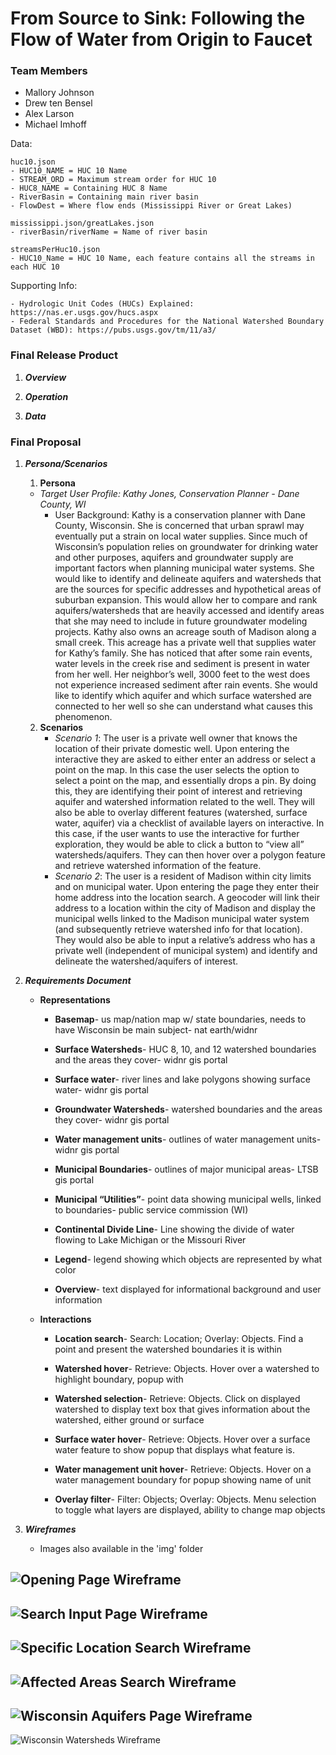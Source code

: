 # From Source to Sink: Following the Flow of Water from Origin to Faucet

### Team Members

* Mallory Johnson
* Drew ten Bensel
* Alex Larson
* Michael Imhoff


Data: 

    huc10.json
    - HUC10_NAME = HUC 10 Name
    - STREAM_ORD = Maximum stream order for HUC 10
    - HUC8_NAME = Containing HUC 8 Name
    - RiverBasin = Containing main river basin
    - FlowDest = Where flow ends (Mississippi River or Great Lakes)
    
    mississippi.json/greatLakes.json
    - riverBasin/riverName = Name of river basin
    
    streamsPerHuc10.json
    - HUC10_Name = HUC 10 Name, each feature contains all the streams in each HUC 10

Supporting Info:

    - Hydrologic Unit Codes (HUCs) Explained: https://nas.er.usgs.gov/hucs.aspx
    - Federal Standards and Procedures for the National Watershed Boundary Dataset (WBD): https://pubs.usgs.gov/tm/11/a3/


### Final Release Product
1. ***Overview***


2. ***Operation***


3. ***Data***
    

### Final Proposal
1. ***Persona/Scenarios***
    1. **Persona**
    - *Target User Profile: Kathy Jones, Conservation Planner - Dane County, WI*
        - User Background: Kathy is a conservation planner with Dane County, Wisconsin. She is concerned that urban sprawl may eventually put a strain on local water supplies. Since much of Wisconsin’s population relies on groundwater for drinking water and other purposes, aquifers and groundwater supply are important factors when planning municipal water systems. She would like to identify and delineate aquifers and watersheds that are the sources for specific addresses and hypothetical areas of suburban expansion. This would allow her to compare and rank aquifers/watersheds that are heavily accessed and identify areas that she may need to include in future groundwater modeling projects.
        Kathy also owns an acreage south of Madison along a small creek. This acreage has a private well that supplies water for Kathy’s family. She has noticed that after some rain events, water levels in the creek rise and sediment is present in water from her well.  Her neighbor’s well, 3000 feet to the west does not experience increased sediment after rain events. She would like to identify which aquifer and which surface watershed are connected to her well so she can understand what causes this phenomenon.

    2. **Scenarios**
        - *Scenario 1*: The user is a private well owner that knows the location of their private domestic well. Upon entering the interactive they are asked to either enter an address or select a point on the map. In this case the user selects the option to select a point on the map, and essentially drops a pin. By doing this, they are identifying their point of interest and retrieving aquifer and watershed information related to the well. They will also be able to overlay different features (watershed, surface water, aquifer) via a checklist of available layers on interactive. In this case, if the user wants to use the interactive for further exploration, they would be able to click a button to “view all” watersheds/aquifers. They can then hover over a polygon feature and retrieve watershed information of the feature.
        - *Scenario 2*: The user is a resident of Madison within city limits and on municipal water. Upon entering the page they enter their home address into the location search. A geocoder will link their address to a location within the city of Madison and display the municipal wells linked to the Madison municipal water system (and subsequently retrieve watershed info for that location). They would also be able to input a relative’s address who has a private well (independent of municipal system) and identify and delineate the watershed/aquifers of interest.

2. ***Requirements Document***
    - **Representations**
        - **Basemap**- us map/nation map w/ state boundaries, needs to have Wisconsin be main subject- nat earth/widnr

        - **Surface Watersheds**- HUC 8, 10, and 12 watershed boundaries and the areas they cover- widnr gis portal

        - **Surface water**- river lines and lake polygons showing surface water- widnr gis portal

        - **Groundwater Watersheds**- watershed boundaries and the areas they cover- widnr gis portal

        - **Water management units**- outlines of water management units- widnr gis portal

        - **Municipal Boundaries**- outlines of major municipal areas- LTSB gis portal

        - **Municipal “Utilities”**- point data showing municipal wells, linked to boundaries- public service commission (WI)
        
        - **Continental Divide Line**- Line showing the divide of water flowing to Lake Michigan or the Missouri River

        - **Legend**- legend showing which objects are represented by what color

        - **Overview**- text displayed for informational background and user information

    
    - **Interactions**
        - **Location search**- Search: Location; Overlay: Objects. Find a point and present the watershed boundaries it is within

        - **Watershed hover**- Retrieve: Objects. Hover over a watershed to highlight boundary, popup with 

        - **Watershed selection**- Retrieve: Objects. Click on displayed watershed to display text box that gives information about the watershed, either ground or surface

        - **Surface water hover**- Retrieve: Objects. Hover over a surface water feature to show popup that displays what feature is.

        - **Water management unit hover**- Retrieve: Objects. Hover on a water management boundary for popup showing name of unit

        - **Overlay filter**- Filter: Objects; Overlay: Objects. Menu selection to toggle what layers are displayed, ability to change map objects


3. ***Wireframes***

    - Images also available in the 'img' folder

![Opening Page Wireframe](https://github.com/mwimh/Spring2023_SourceToSink/blob/main/img/1.FirstLook.jpg "Opening Page")
-
![Search Input Page Wireframe](https://github.com/mwimh/Spring2023_SourceToSink/blob/main/img/2.LocationEntry.jpg "Search Input Page")
-
![Specific Location Search Wireframe](https://github.com/mwimh/Spring2023_SourceToSink/blob/main/img/3.AddressLookup.jpg "Specific Location Search")
-
![Affected Areas Search Wireframe](https://github.com/mwimh/Spring2023_SourceToSink/blob/main/img/4.AffectedAreaLookup.jpg "Affected Areas Search")
-
![Wisconsin Aquifers Page Wireframe](https://github.com/mwimh/Spring2023_SourceToSink/blob/main/img/5.AllAquiferInfo.jpg "Wisconsin Aquifers")
-
![Wisconsin Watersheds Wireframe](https://github.com/mwimh/Spring2023_SourceToSink/blob/main/img/6.AllWatershedInfo.jpg "Wisconsin Watersheds")






